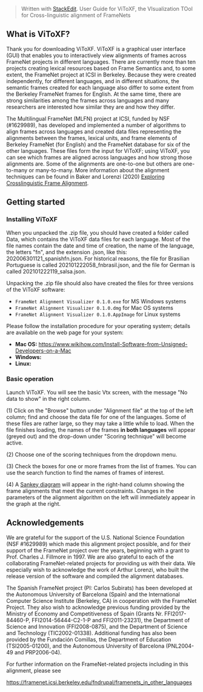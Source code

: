 ﻿


> Written with [StackEdit](https://stackedit.io/).
> User Guide for ViToXF, the VIsualization TOol for Cross-linguistic alignment of FrameNets

## What is ViToXF?
Thank you for downloading ViToXF.  ViToXF is a graphical user interface (GUI) that enables you to interactively view alignments of frames across FrameNet projects in different languages. 
There are currently more than ten projects creating lexical resources based on Frame Semantics and, to some extent, the FrameNet project at ICSI in Berkeley. Because they were created independently, for different languages, and in different situations, the semantic frames created for each language also differ to some extent from the Berkeley FrameNet frames for English.  At the same time, there are strong similarities among the frames across languages and many researchers are interested how similar they are and how they differ.  

The Multilingual FrameNet (MLFN) project at ICSI, funded by NSF (#1629989), has developed and implemented a number of algorithms to align frames across languages and created data files representing the alignments between the frames, lexical units, and frame elements of Berkeley FrameNet (for English) and the FrameNet database for six of the other languages.  These files form the input for ViToXF; using ViToXF, you can see which frames are aligned across languages and how strong those alignments are.  Some of the alignments are one-to-one but others are one-to-many or many-to-many. More information about the alignment techniques can be found in Baker and Lorenzi (2020) [Exploring Crosslinguistic Frame Alignment](https://www.aclweb.org/anthology/2020.framenet-1.11/).


## Getting started
### Installing ViToXF

When you unpacked the .zip file, you should  have created a folder called Data, which contains the ViToXF data files for each language. Most of the file names contain the date and time of creation, the name of the language, the letters "fn", and the extension .json, like this: 202006301121_spanishfn.json. For historical reasons, the file for Brasilian Portuguese is called 202101222058_fnbrasil.json, and the file for German is called 202101222119_salsa.json.
 

Unpacking the .zip file should also have created the files for three versions of the ViToXF software:
 - `FrameNet Alignment Visualizer 0.1.0.exe` for MS Windows systems
 - `FrameNet Alignment Visualizer 0.1.0.dmg` for Mac OS systems
 - `FrameNet Alignment Visualizer 0.1.0.AppImage` for Linux systems

Please follow the installation procedure for your operating system; details are available on the web page for your system:
 - **Mac OS:** https://www.wikihow.com/Install-Software-from-Unsigned-Developers-on-a-Mac
 - **Windows:** 
 - **Linux:** 
 
### Basic operation
Launch ViToXF.  You will see the basic Vtx screen, with the message "No data to show" in the right column. 

(1) Click on the "Browse" button under "Alignment file" at the top of the left column; find and choose the data file for one of the languages.  Some of these files are rather large, so they may take a little while to load.  When the file finishes loading, the names of the frames **in both languages** will appear (greyed out) and the drop-down under "Scoring technique" will become active.

(2) Choose one of the scoring techniques from the dropdown menu. 

(3) Check the boxes for one or more frames from the list of frames.  You can use the search function to find the names of frames of interest.

(4) A [Sankey diagram](https://en.wikipedia.org/wiki/Sankey_diagram) will appear in the right-hand column showing the frame alignments that meet the current constraints. Changes in the parameters of the alignment algorithm on the left will immediately appear in the graph at the right.

## Acknowledgements

We are grateful for the support of the U.S. National Science Foundation (NSF #1629989) which made this alignment project possible, and for their support of the FrameNet project over the years, beginning with a grant to Prof. Charles J. Fillmore in 1997.  We are also grateful to each of the collaborating FrameNet-related projects for providing us with their data.  We especially wish to acknowledge the work of Arthur Lorenzi, who built the release version of the software and compiled the alignment databases.  

The Spanish FrameNet project (PI: Carlos Subirats) has been developed at the Autonomous University of Barcelona (Spain) and the International Computer Science Institute (Berkeley, CA) in cooperation with the FrameNet Project.  They also wish to acknowledge previous funding provided by the Ministry of Economy and Competitiveness of Spain (Grants Nr. FFI2017-84460-P, FFI2014-56444-C2-1-P and FFI2011-23231), the Department of Science and Innovation (FFI2008-0875), and the Department of Science and Technology (TIC2002-01338). Additional funding has also been provided by the Fundación Comillas, the Department of Education (TSI2005-01200), and the Autonomous University of Barcelona (PNL2004-49 and PRP2006-04).

For further information on the FrameNet-related projects including in this alignment, please see 

https://framenet.icsi.berkeley.edu/fndrupal/framenets_in_other_languages

